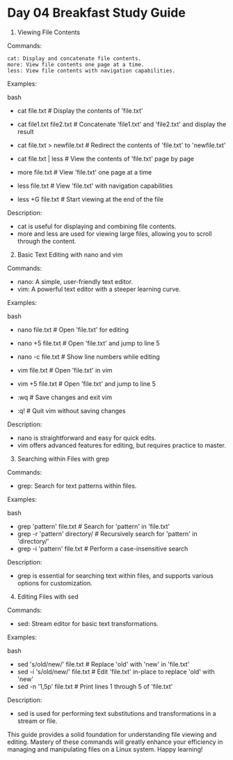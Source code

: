 # Day 04 Breakfast Study Guide

1. Viewing File Contents

Commands:

    cat: Display and concatenate file contents.
    more: View file contents one page at a time.
    less: View file contents with navigation capabilities.

Examples:

bash

* cat file.txt                # Display the contents of 'file.txt'
* cat file1.txt file2.txt     # Concatenate 'file1.txt' and 'file2.txt' and display the result
* cat file.txt > newfile.txt  # Redirect the contents of 'file.txt' to 'newfile.txt'
* cat file.txt | less         # View the contents of 'file.txt' page by page

* more file.txt               # View 'file.txt' one page at a time
* less file.txt               # View 'file.txt' with navigation capabilities
* less +G file.txt            # Start viewing at the end of the file

Description:

*    cat is useful for displaying and combining file contents.
*    more and less are used for viewing large files, allowing you to scroll through the content.

2. Basic Text Editing with nano and vim

Commands:

*    nano: A simple, user-friendly text editor.
*    vim: A powerful text editor with a steeper learning curve.

Examples:

bash

* nano file.txt               # Open 'file.txt' for editing
* nano +5 file.txt            # Open 'file.txt' and jump to line 5
* nano -c file.txt            # Show line numbers while editing

* vim file.txt                # Open 'file.txt' in vim
* vim +5 file.txt             # Open 'file.txt' and jump to line 5
* :wq                         # Save changes and exit vim
* :q!                         # Quit vim without saving changes

Description:

*    nano is straightforward and easy for quick edits.
*    vim offers advanced features for editing, but requires practice to master.

3. Searching within Files with grep

Commands:

*    grep: Search for text patterns within files.

Examples:

bash

* grep 'pattern' file.txt      # Search for 'pattern' in 'file.txt'
* grep -r 'pattern' directory/ # Recursively search for 'pattern' in 'directory/'
* grep -i 'pattern' file.txt   # Perform a case-insensitive search

Description:

*    grep is essential for searching text within files, and supports various options for customization.

4. Editing Files with sed

Commands:

*    sed: Stream editor for basic text transformations.

Examples:

bash

* sed 's/old/new/' file.txt    # Replace 'old' with 'new' in 'file.txt'
* sed -i 's/old/new/' file.txt  # Edit 'file.txt' in-place to replace 'old' with 'new'
* sed -n '1,5p' file.txt       # Print lines 1 through 5 of 'file.txt'

Description:

*    sed is used for performing text substitutions and transformations in a stream or file.

This guide provides a solid foundation for understanding file viewing and editing. Mastery of these commands will greatly enhance your efficiency in managing and manipulating files on a Linux system. Happy learning!
